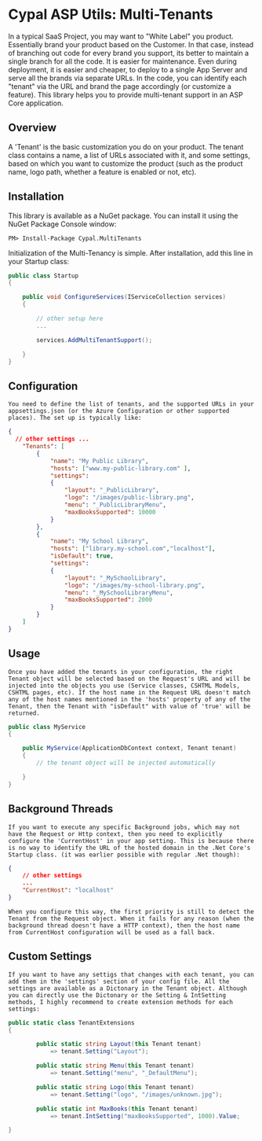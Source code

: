 # Cypal ASP Utils: Multi-Tenants

In a typical SaaS Project, you may want to "White Label" you product. Essentially brand your product based on the Customer. In that case, instead of branching out code for every brand you support, its better to maintain a single branch for all the code. It is easier for maintenance. Even during deployment, it is easier and cheaper, to deploy to a single App Server and serve all the brands via separate URLs. In the code, you can identify each "tenant" via the URL and brand the page accordingly (or customize a feature). This library helps you to provide multi-tenant support in an ASP Core application.

## Overview

A 'Tenant' is the basic customization you do on your product. The tenant class contains a name, a list of URLs associated with it, and some settings, based on which you want to customize the product (such as the product name, logo path, whether a feature is enabled or not, etc).

Installation
-------------

This library is available as a NuGet package. You can install it using the NuGet Package Console window:

```
PM> Install-Package Cypal.MultiTenants
```

Initialization of the Multi-Tenancy is simple. After installation, add this line in your Startup class: 

```csharp
public class Startup
{

    public void ConfigureServices(IServiceCollection services)
    {

        // other setup here
        ...

        services.AddMultiTenantSupport();

    }
}
```

Configuration
-----

    You need to define the list of tenants, and the supported URLs in your appsettings.json (or the Azure Configuration or other supported places). The set up is typically like:

```json
{
  // other settings ...
    "Tenants": [
        {
            "name": "My Public Library",
            "hosts": ["www.my-public-library.com" ],
            "settings": 
            {
                "layout": "_PublicLibrary",
                "logo": "/images/public-library.png",
                "menu": "_PublicLibraryMenu",
                "maxBooksSupported": 10000
            }
        },
        {
            "name": "My School Library",
            "hosts": ["library.my-school.com","localhost"],
            "isDefault": true,
            "settings": 
            {
                "layout": "_MySchoolLibrary",
                "logo": "/images/my-school-library.png",
                "menu": "_MySchoolLibraryMenu",
                "maxBooksSupported": 2000
            }
        }
    ]
}
```

Usage
-----

    Once you have added the tenants in your configuration, the right Tenant object will be selected based on the Request's URL and will be injected into the objects you use (Service classes, CSHTML Models, CSHTML pages, etc). If the host name in the Request URL doesn't match any of the host names mentioned in the 'hosts' property of any of the Tenant, then the Tenant with "isDefault" with value of 'true' will be returned.

```csharp
public class MyService
{

    public MyService(ApplicationDbContext context, Tenant tenant)
    {
        // the tenant object will be injected automatically

    }
}
```

Background Threads
------------------

    If you want to execute any specific Background jobs, which may not have the Request or Http context, then you need to explicitly configure the 'CurrentHost' in your app setting. This is because there is no way to identify the URL of the hosted domain in the .Net Core's Startup class. (it was earlier possible with regular .Net though):

```json
{
    // other settings 
    ...
    "CurrentHost": "localhost"
}
```

    When you configure this way, the first priority is still to detect the Tenant from the Request object. When it fails for any reason (when the background thread doesn't have a HTTP context), then the host name from CurrentHost configuration will be used as a fall back.

Custom Settings
-----------------
    If you want to have any settigs that changes with each tenant, you can add them in the 'settings' section of your config file. All the settings are available as a Dictonary in the Tenant object. Although you can directly use the Dictonary or the Setting & IntSetting methods, I highly recommend to create extension methods for each settings:

```csharp
public static class TenantExtensions
{

        public static string Layout(this Tenant tenant)
            => tenant.Setting("Layout");

        public static string Menu(this Tenant tenant)
            => tenant.Setting("menu", "_DefaultMenu");

        public static string Logo(this Tenant tenant)
            => tenant.Setting("logo", "/images/unknown.jpg");

        public static int MaxBooks(this Tenant tenant)
            => tenant.IntSetting("maxBooksSupported", 1000).Value;

}
```